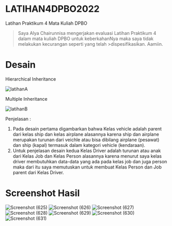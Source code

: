 # LATIHAN4DPBO2022
Latihan Praktikum 4 Mata Kuliah DPBO

>Saya Alya Chairunnisa mengerjakan evaluasi Latihan Praktikum 4 dalam mata kuliah DPBO untuk keberkahanNya maka saya tidak melakukan kecurangan seperti yang telah >dispesifikasikan. Aamiin.

# Desain

Hierarchical Inheritance

![latihanA](https://user-images.githubusercontent.com/75361865/156930960-bb3d6d35-14bb-4e6a-930f-af17904c4d67.png)

Multiple Inheritance

![latihanB](https://user-images.githubusercontent.com/75361865/156930971-2597edd1-8439-4052-afaf-8f7f7e9a9cac.png)

Penjelasan :
1. Pada desain pertama digambarkan bahwa Kelas vehicle adalah parent dari kelas ship dan kelas airplane alasannya karena ship dan airplane merupakan turunan dari veichle atau bisa dibilang airplane (pesawat) dan ship (kapal) termasuk dalam kategori vehicle (kendaraan).
2. Untuk penjelasan desain kedua Kelas Driver adalah turunan atau anak dari Kelas Job dan Kelas Person alasannya karena menurut saya kelas driver membutuhkan data-data yang ada pada kelas job dan juga person maka dari itu saya memutuskan untuk membuat Kelas Person dan Job parent dari Kelas Driver.

# Screenshot Hasil

![Screenshot (625)](https://user-images.githubusercontent.com/75361865/156931438-466aa692-a412-49fa-bd4f-1edb574a1a60.png)
![Screenshot (626)](https://user-images.githubusercontent.com/75361865/156931440-acc1d4de-78b2-4f31-a11e-4dcfb861b20d.png)
![Screenshot (627)](https://user-images.githubusercontent.com/75361865/156931447-22e8045a-2d48-413d-8b94-7414aafb5909.png)
![Screenshot (628)](https://user-images.githubusercontent.com/75361865/156931448-630eaec0-d904-49e1-b8f4-369f48c8251d.png)
![Screenshot (629)](https://user-images.githubusercontent.com/75361865/156931451-2fa83a6d-f89c-4ba5-a6dd-786314fae4f7.png)
![Screenshot (630)](https://user-images.githubusercontent.com/75361865/156931454-1878b4bb-0450-481d-9b16-164ae24dfb64.png)
![Screenshot (631)](https://user-images.githubusercontent.com/75361865/156931458-e60de499-0113-4cec-bbf0-cec705c9890a.png)
